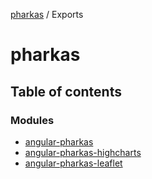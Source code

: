 [pharkas](README.md) / Exports

# pharkas

## Table of contents

### Modules

- [angular-pharkas](modules/angular_pharkas.md)
- [angular-pharkas-highcharts](modules/angular_pharkas_highcharts.md)
- [angular-pharkas-leaflet](modules/angular_pharkas_leaflet.md)
